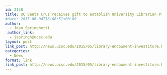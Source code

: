 ```yaml
---
id: 2138
title: UC Santa Cruz receives gift to establish University Librarian Presidential Chair
#date: 2015-06-04T16:06:51+00:00
author:
  - Joan Springhetti
 author_link:
  - jspringh@ucsc.edu
layout: post
link_post: http://news.ucsc.edu/2015/05/library-endowment-investiture.html
categories:
  - News
format: link
link_post: http://news.ucsc.edu/2015/05/library-endowment-investiture.html
---
```

